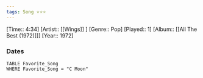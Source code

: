 ```yaml
---
tags: Song ⭐⭐⭐ 
---
```

[Time:: 4:34]
[Artist:: [[Wings]] ]
[Genre:: Pop]
[Played:: 1]
[Album:: [[All The Best (1972)]]]
[Year:: 1972]
### Dates
````dataview
TABLE Favorite_Song
WHERE Favorite_Song = "C Moon"
````